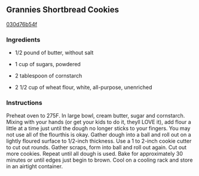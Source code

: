 ## Grannies Shortbread Cookies

[030d76b54f](http://tastykitchen.com/recipes/desserts/grannies-shortbread-cookies/)

### Ingredients

 - 1/2 pound of butter, without salt

 - 1 cup of sugars, powdered

 - 2 tablespoon of cornstarch

 - 2 1/2 cup of wheat flour, white, all-purpose, unenriched

### Instructions

Preheat oven to 275F. In large bowl, cream butter, sugar and cornstarch. Mixing with your hands (or get your kids to do it, theyll LOVE it), add flour a little at a time just until the dough no longer sticks to your fingers. You may not use all of the flourthis is okay. Gather dough into a ball and roll out on a lightly floured surface to 1/2-inch thickness. Use a 1 to 2-inch cookie cutter to cut out rounds. Gather scraps, form into ball and roll out again. Cut out more cookies. Repeat until all dough is used. Bake for approximately 30 minutes or until edges just begin to brown. Cool on a cooling rack and store in an airtight container.